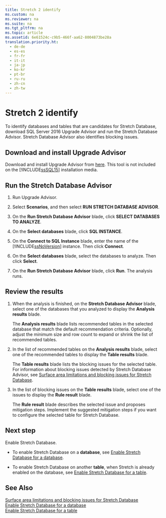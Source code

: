 ```yaml
---
title: Stretch 2 identify
ms.custom: na
ms.reviewer: na
ms.suite: na
ms.tgt_pltfrm: na
ms.topic: article
ms.assetid: 6e61524c-c9b5-466f-aa62-8004873be28a
translation.priority.ht: 
  - de-de
  - es-es
  - fr-fr
  - it-it
  - ja-jp
  - ko-kr
  - pt-br
  - ru-ru
  - zh-cn
  - zh-tw
---
```

# Stretch 2 identify
To identify databases and tables that are candidates for Stretch Database, download SQL Server 2016 Upgrade Advisor and run the Stretch Database Advisor. Stretch Database Advisor also identifies blocking issues.  
  
## Download and install Upgrade Advisor  
 Download and install Upgrade Advisor from [here](http://go.microsoft.com/fwlink/?LinkID=613421 ). This tool is not included on the [!INCLUDE[ssSQL15]( )] installation media.  
  
## Run the Stretch Database Advisor  
  
1.  Run Upgrade Advisor.  
  
2.  Select **Scenarios**, and then select **RUN STRETCH DATABASE ADVISOR**.  
  
3.  On the **Run Stretch Database Advisor** blade, click **SELECT DATABASES TO ANALYZE**.  
  
4.  On the **Select databases** blade, click **SQL INSTANCE**.  
  
5.  On the **Connect to SQL Instance** blade, enter the name of the [!INCLUDE[ssNoVersion](../../TokenContainer/ssNoVersion_md.md )] instance. Then click **Connect**.  
  
6.  On the **Select databases** blade, select the databases to analyze. Then click **Select**.  
  
7.  On the **Run Stretch Database Advisor** blade, click **Run**.  The analysis runs.  
  
## Review the results  
  
1.  When the analysis is finished, on the **Stretch Database Advisor** blade, select one of the databases that you analyzed to display the **Analysis results** blade.  
  
     The **Analysis results** blade lists recommended tables in the selected database that match the default recommendation criteria. Optionally, adjust the  minimum size and row count to expand or shrink the list of recommended tables.  
  
2.  In the list of recommended tables on the **Analysis results** blade, select one of the recommended tables to display the **Table results** blade.  
  
     The **Table results** blade lists the blocking issues for the selected table. For information about blocking issues detected by Stretch Database Advisor, see [Surface area limitations and blocking issues for Stretch Database](assetId:///2b1fbec1-7859-44fc-8417-724fc57a59c0 ).  
  
3.  In the list of blocking issues on the **Table results** blade, select one of the issues to display the **Rule result** blade.  
  
     The **Rule result** blade describes the selected issue and proposes mitigation steps. Implement the suggested mitigation steps if you want to configure the selected table for Stretch Database.  
  
## Next step  
 Enable Stretch Database.  
  
-   To enable Stretch Database on a **database**, see [Enable Stretch Database for a database](assetId:///37854256-8c99-4566-a552-432e3ea7c6da ).  
  
-   To enable Stretch Database on another **table**, when Stretch is already enabled on the database, see [Enable Stretch Database for a table](assetId:///de4ac0c5-46ef-4593-a11e-9dd9bcd3ccdc ).  
  
## See Also  
 [Surface area limitations and blocking issues for Stretch Database](assetId:///2b1fbec1-7859-44fc-8417-724fc57a59c0 )   
 [Enable Stretch Database for a database](assetId:///37854256-8c99-4566-a552-432e3ea7c6da )   
 [Enable Stretch Database for a table](assetId:///de4ac0c5-46ef-4593-a11e-9dd9bcd3ccdc )